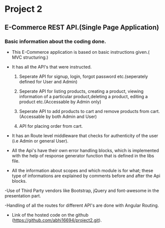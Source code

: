 # Project 2

## E-Commerce REST API.(Single Page Application)

### Basic information about the coding done.

- This E-Commerce application is based on basic instructions given.( MVC structuring.)

- It has all the API's that were instructed.

	1) Seperate API for signup, login, forgot password etc.(seperately defined for User and Admin)

	2) Seperate API for listing products, creating a product, viewing information of a particular product,deleting a product, editing a product etc.(Accessable by Admin only)

	3) Seperate API to add products to cart and remove products from cart.(Accessable by both Admin and User)

	4) API for placing order ​from​ ​cart.

- It has an Route level middleware that checks for authenticity of the user (i.e Admin or general User).

- All the Api's have their own error handling blocks, which is implemented with the help of response generator function that is defined in the libs file.

- All the information about scopes and which module is for what; these type of informations are explained by comments before and after the Api blocks.

-Use of Third Party vendors like Bootstrap, jQuery and font-awesome in the presentation part.

-Handling of all the routes for different API's are done with Angular Routing.

- Link of the hosted code on the github (https://github.com/abhi16694/project2.git).